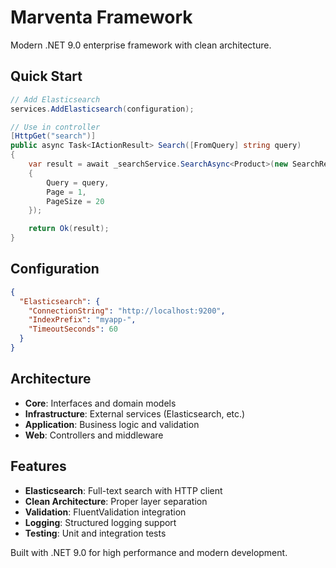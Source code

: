 # Marventa Framework

Modern .NET 9.0 enterprise framework with clean architecture.

## Quick Start

```csharp
// Add Elasticsearch
services.AddElasticsearch(configuration);

// Use in controller
[HttpGet("search")]
public async Task<IActionResult> Search([FromQuery] string query)
{
    var result = await _searchService.SearchAsync<Product>(new SearchRequest
    {
        Query = query,
        Page = 1,
        PageSize = 20
    });

    return Ok(result);
}
```

## Configuration

```json
{
  "Elasticsearch": {
    "ConnectionString": "http://localhost:9200",
    "IndexPrefix": "myapp-",
    "TimeoutSeconds": 60
  }
}
```

## Architecture

- **Core**: Interfaces and domain models
- **Infrastructure**: External services (Elasticsearch, etc.)
- **Application**: Business logic and validation
- **Web**: Controllers and middleware

## Features

- **Elasticsearch**: Full-text search with HTTP client
- **Clean Architecture**: Proper layer separation
- **Validation**: FluentValidation integration
- **Logging**: Structured logging support
- **Testing**: Unit and integration tests

Built with .NET 9.0 for high performance and modern development.